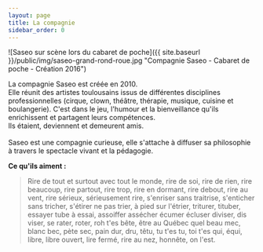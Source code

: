 ```yaml
---
layout: page
title: La compagnie
sidebar_order: 0
---
```


![Saseo sur scène lors du cabaret de poche]({{ site.baseurl }}/public/img/saseo-grand-rond-roue.jpg "Compagnie Saseo - Cabaret de poche - Création 2016")

<p class="message">
  La compagnie Saseo est créée en 2010.<br />
  Elle réunit des artistes toulousains issus de différentes disciplines professionnelles (cirque, clown, théâtre, thérapie, musique, cuisine et boulangerie). C'est dans le jeu, l'humour et la bienveillance qu'ils enrichissent et partagent leurs compétences.<br />
  Ils étaient, deviennent et demeurent amis.<br />
  <br />
  Saseo est une compagnie curieuse, elle s'attache à diffuser sa philosophie à travers le spectacle vivant et la pédagogie.
</p>

**Ce qu'ils aiment :**
> Rire de tout et surtout avec tout le monde, rire de soi, rire de rien, rire beaucoup, rire partout, rire trop, rire en dormant, rire debout, rire au vent, rire sérieux, sérieusement rire, s'enriser sans traitrise, s'enticher sans tricher, s'étirer ne pas trier, à pied sur l'étrier, triturer, tituber, essayer tube à essai, assoiffer assécher écumer écluser diviser, dis viser, se rater, roter, roh t'es bête, être au Québec quel beau mec, blanc bec, pète sec, pain dur, dru, têtu, tu t'es tu, toi t'es qui, équi, libre, libre ouvert, lire fermé, rire au nez, honnête, on l'est.